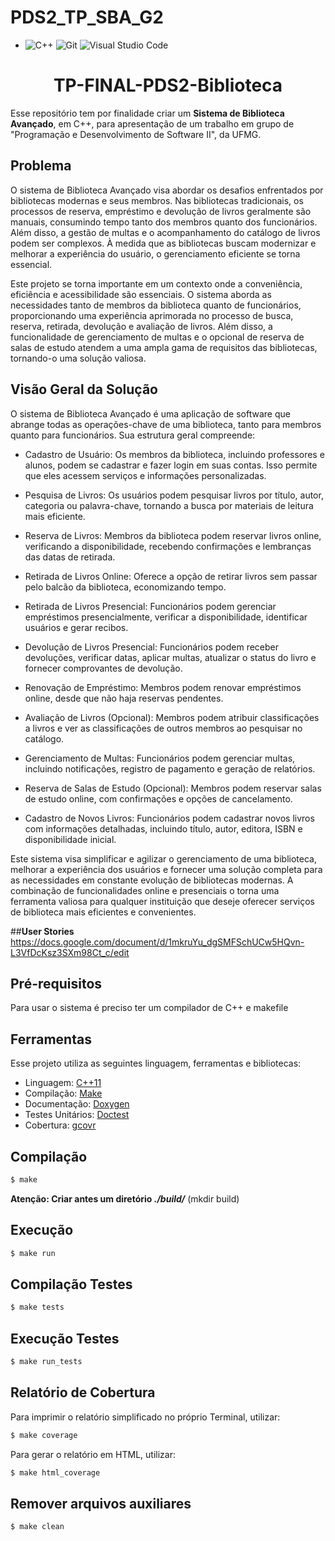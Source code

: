 # PDS2_TP_SBA_G2


-  ![C++](https://img.shields.io/badge/c++-%2300599C.svg?style=for-the-badge&logo=c%2B%2B&logoColor=white)
 ![Git](https://img.shields.io/badge/git-%23F05033.svg?style=for-the-badge&logo=git&logoColor=white)
 ![Visual Studio Code](https://img.shields.io/badge/Visual%20Studio%20Code-0078d7.svg?style=for-the-badge&logo=visual-studio-code&logoColor=white)
<h1 align="center"> TP-FINAL-PDS2-Biblioteca </h1>

  Esse repositório tem por finalidade criar um **Sistema de Biblioteca Avançado**, em C++, para apresentação de um trabalho em grupo de "Programação e Desenvolvimento de Software II", da UFMG.

## Problema
  O sistema de Biblioteca Avançado visa abordar os desafios enfrentados por bibliotecas modernas e seus membros. Nas bibliotecas tradicionais, os processos de reserva, empréstimo e devolução de livros geralmente são manuais, consumindo tempo tanto dos membros quanto dos funcionários. Além disso, a gestão de multas e o acompanhamento do catálogo de livros podem ser complexos. À medida que as bibliotecas buscam modernizar e melhorar a experiência do usuário, o gerenciamento eficiente se torna essencial.

  Este projeto se torna importante em um contexto onde a conveniência, eficiência e acessibilidade são essenciais. O sistema aborda as necessidades tanto de membros da biblioteca quanto de funcionários, proporcionando uma experiência aprimorada no processo de busca, reserva, retirada, devolução e avaliação de livros. Além disso, a funcionalidade de gerenciamento de multas e o opcional de reserva de salas de estudo atendem a uma ampla gama de requisitos das bibliotecas, tornando-o uma solução valiosa.

## Visão Geral da Solução

O sistema de Biblioteca Avançado é uma aplicação de software que abrange todas as operações-chave de uma biblioteca, tanto para membros quanto para funcionários. Sua estrutura geral compreende:

* Cadastro de Usuário: Os membros da biblioteca, incluindo professores e alunos, podem se cadastrar e fazer login em suas contas. Isso permite que eles acessem serviços e informações personalizadas.

* Pesquisa de Livros: Os usuários podem pesquisar livros por título, autor, categoria ou palavra-chave, tornando a busca por materiais de leitura mais eficiente.

* Reserva de Livros: Membros da biblioteca podem reservar livros online, verificando a disponibilidade, recebendo confirmações e lembranças das datas de retirada.

* Retirada de Livros Online: Oferece a opção de retirar livros sem passar pelo balcão da biblioteca, economizando tempo.

* Retirada de Livros Presencial: Funcionários podem gerenciar empréstimos presencialmente, verificar a disponibilidade, identificar usuários e gerar recibos.

* Devolução de Livros Presencial: Funcionários podem receber devoluções, verificar datas, aplicar multas, atualizar o status do livro e fornecer comprovantes de devolução.

* Renovação de Empréstimo: Membros podem renovar empréstimos online, desde que não haja reservas pendentes.

* Avaliação de Livros (Opcional): Membros podem atribuir classificações a livros e ver as classificações de outros membros ao pesquisar no catálogo.

* Gerenciamento de Multas: Funcionários podem gerenciar multas, incluindo notificações, registro de pagamento e geração de relatórios.

* Reserva de Salas de Estudo (Opcional): Membros podem reservar salas de estudo online, com confirmações e opções de cancelamento.

* Cadastro de Novos Livros: Funcionários podem cadastrar novos livros com informações detalhadas, incluindo título, autor, editora, ISBN e disponibilidade inicial.

Este sistema visa simplificar e agilizar o gerenciamento de uma biblioteca, melhorar a experiência dos usuários e fornecer uma solução completa para as necessidades em constante evolução de bibliotecas modernas. A combinação de funcionalidades online e presenciais o torna uma ferramenta valiosa para qualquer instituição que deseje oferecer serviços de biblioteca mais eficientes e convenientes.

##**User Stories**
https://docs.google.com/document/d/1mkruYu_dgSMFSchUCw5HQvn-L3VfDcKsz3SXm98Ct_c/edit

 ## Pré-requisitos
  Para usar o sistema é preciso ter um compilador de C++ e makefile
  ## **Ferramentas**

Esse projeto utiliza as seguintes linguagem, ferramentas e bibliotecas:

* Linguagem: [C++11](https://cplusplus.com/doc/)
* Compilação: [Make](https://www.gnu.org/software/make/)
* Documentação: [Doxygen](https://doxygen.nl/)
* Testes Unitários: [Doctest](https://github.com/doctest/doctest)
* Cobertura: [gcovr](https://gcovr.com/)

## **Compilação**

```bash
$ make
```

**Atenção: Criar antes um diretório _./build/_** (mkdir build)

## **Execução**

```bash
$ make run
```

## **Compilação Testes**

```bash
$ make tests
```

## **Execução Testes**

```bash
$ make run_tests
```

## **Relatório de Cobertura**

Para imprimir o relatório simplificado no próprio Terminal, utilizar:
```bash
$ make coverage
```

Para gerar o relatório em HTML, utilizar:
```bash
$ make html_coverage
```
## **Remover arquivos auxiliares**
```bash
$ make clean
```






  


